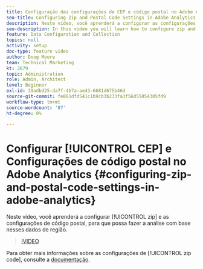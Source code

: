 ```yaml
---
title: Configuração das configurações de CEP e código postal no Adobe Analytics
seo-title: Configuring Zip and Postal Code Settings in Adobe Analytics
description: Neste vídeo, você aprenderá a configurar as configurações de CEP e código postal, para que possa fazer a análise com base nos dados da região.
seo-description: In this video you will learn how to configure zip and postal code settings, so that you can do analysis based on this region data.
feature: Data Configuration and Collection
topics: null
activity: setup
doc-type: feature video
author: Doug Moore
team: Technical Marketing
kt: 2679
topic: Administration
role: Admin, Architect
level: Beginner
exl-id: 39adbd25-da7f-4b7a-ae43-6681d675b46d
source-git-commit: fe861dfd541c1b9cb3b233fa3f56d55054305fd9
workflow-type: tm+mt
source-wordcount: '87'
ht-degree: 0%

---
```


# Configurar [!UICONTROL CEP] e Configurações de código postal no Adobe Analytics {#configuring-zip-and-postal-code-settings-in-adobe-analytics}

Neste vídeo, você aprenderá a configurar [!UICONTROL zip] e as configurações de código postal, para que possa fazer a análise com base nesses dados de região.

>[!VIDEO](https://video.tv.adobe.com/v/27051/?quality=12)

Para obter mais informações sobre as configurações de [!UICONTROL zip code], consulte a [documentação](https://experienceleague.adobe.com/docs/analytics/components/dimensions/zip-code.html?lang=en).
